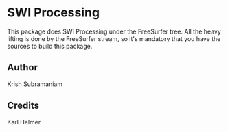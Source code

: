 SWI Processing
===============

This package does SWI Processing under the FreeSurfer tree. All the heavy lifting is done by the FreeSurfer stream, so it's mandatory that you have the sources to build this package. 

Author
------
Krish Subramaniam

Credits
-------
Karl Helmer
